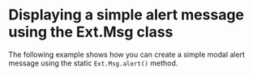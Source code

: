 # Displaying a simple alert message using the Ext.Msg class #

The following example shows how you can create a simple modal alert message using the static `Ext.Msg.alert()` method.
